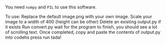 You need `numpy` and `PIL` to use this software.

To use: Replace the default image.png with your own image.
Scale your image to a width of 400 (height can be other)
Delete an existing output.py if it exists
Run convert.py
wait for the program to finish, you should see a lot of scrolling text.
Once completed, copy and paste the contents of output.py into codehs
press run
tada!